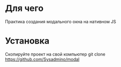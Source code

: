 # Для чего

Практика создания модального окна на нативном JS

# Установка

Скопируйте проект на свой компьютер git clone https://github.com/Sysadmino/modal
